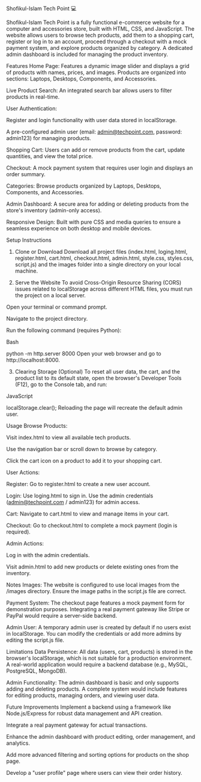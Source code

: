 Shofikul-Islam Tech Point 💻




Shofikul-Islam Tech Point is a fully functional e-commerce website for a computer and accessories store, built with HTML, CSS, and JavaScript. The website allows users to browse tech products, add them to a shopping cart, register or log in to an account, proceed through a checkout with a mock payment system, and explore products organized by category. A dedicated admin dashboard is included for managing the product inventory.



Features
Home Page: Features a dynamic image slider and displays a grid of products with names, prices, and images. Products are organized into sections: Laptops, Desktops, Components, and Accessories.

Live Product Search: An integrated search bar allows users to filter products in real-time.






User Authentication:

Register and login functionality with user data stored in localStorage.

A pre-configured admin user (email: admin@techpoint.com, password: admin123) for managing products.

Shopping Cart: Users can add or remove products from the cart, update quantities, and view the total price.

Checkout: A mock payment system that requires user login and displays an order summary.

Categories: Browse products organized by Laptops, Desktops, Components, and Accessories.

Admin Dashboard: A secure area for adding or deleting products from the store's inventory (admin-only access).

Responsive Design: Built with pure CSS and media queries to ensure a seamless experience on both desktop and mobile devices.









Setup Instructions


1. Clone or Download
Download all project files (index.html, loging.html, register.html, cart.html, checkout.html, admin.html, style.css, styles.css, script.js) and the images folder into a single directory on your local machine.


2. Serve the Website
To avoid Cross-Origin Resource Sharing (CORS) issues related to localStorage across different HTML files, you must run the project on a local server.

Open your terminal or command prompt.

Navigate to the project directory.


Run the following command (requires Python):



Bash

python -m http.server 8000
Open your web browser and go to http://localhost:8000.

3. Clearing Storage (Optional)
To reset all user data, the cart, and the product list to its default state, open the browser's Developer Tools (F12), go to the Console tab, and run:

JavaScript

localStorage.clear();
Reloading the page will recreate the default admin user.

Usage
Browse Products:

Visit index.html to view all available tech products.

Use the navigation bar or scroll down to browse by category.

Click the cart icon on a product to add it to your shopping cart.

User Actions:

Register: Go to register.html to create a new user account.

Login: Use loging.html to sign in. Use the admin credentials (admin@techpoint.com / admin123) for admin access.

Cart: Navigate to cart.html to view and manage items in your cart.

Checkout: Go to checkout.html to complete a mock payment (login is required).







Admin Actions:


Log in with the admin credentials.

Visit admin.html to add new products or delete existing ones from the inventory.




Notes
Images: The website is configured to use local images from the /images directory. Ensure the image paths in the script.js file are correct.

Payment System: The checkout page features a mock payment form for demonstration purposes. Integrating a real payment gateway like Stripe or PayPal would require a server-side backend.

Admin User: A temporary admin user is created by default if no users exist in localStorage. You can modify the credentials or add more admins by editing the script.js file.

Limitations
Data Persistence: All data (users, cart, products) is stored in the browser's localStorage, which is not suitable for a production environment. A real-world application would require a backend database (e.g., MySQL, PostgreSQL, MongoDB).

Admin Functionality: The admin dashboard is basic and only supports adding and deleting products. A complete system would include features for editing products, managing orders, and viewing user data.






Future Improvements
Implement a backend using a framework like Node.js/Express for robust data management and API creation.

Integrate a real payment gateway for actual transactions.

Enhance the admin dashboard with product editing, order management, and analytics.

Add more advanced filtering and sorting options for products on the shop page.

Develop a "user profile" page where users can view their order history.

